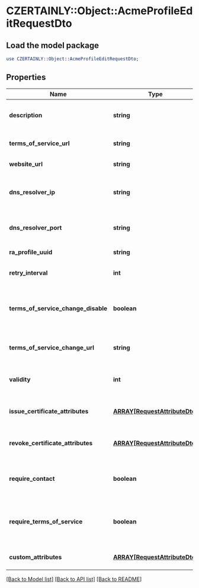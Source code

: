 # CZERTAINLY::Object::AcmeProfileEditRequestDto

## Load the model package
```perl
use CZERTAINLY::Object::AcmeProfileEditRequestDto;
```

## Properties
Name | Type | Description | Notes
------------ | ------------- | ------------- | -------------
**description** | **string** | Description of the ACME Profile | [optional] 
**terms_of_service_url** | **string** | Terms of Service URL | [optional] 
**website_url** | **string** | Website URL | [optional] 
**dns_resolver_ip** | **string** | DNS Resolver IP address | [optional] [default to &#39;System Default&#39;]
**dns_resolver_port** | **string** | DNS Resolver port number | [optional] [default to &#39;53&#39;]
**ra_profile_uuid** | **string** | RA Profile UUID | [optional] 
**retry_interval** | **int** | Retry interval for the Orders | [optional] [default to 30]
**terms_of_service_change_disable** | **boolean** | Disable new Orders due to change in Terms of Service | [optional] [default to false]
**terms_of_service_change_url** | **string** | Changes of Terms of Service URL | [optional] 
**validity** | **int** | Order Validity | [optional] [default to 36000]
**issue_certificate_attributes** | [**ARRAY[RequestAttributeDto]**](RequestAttributeDto.md) | List of Attributes to issue Certificate | 
**revoke_certificate_attributes** | [**ARRAY[RequestAttributeDto]**](RequestAttributeDto.md) | List of Attributes to revoke Certificate | 
**require_contact** | **boolean** | Require contact information for new Account | [optional] [default to false]
**require_terms_of_service** | **boolean** | Require new Account to agree on Terms of Service | [optional] [default to false]
**custom_attributes** | [**ARRAY[RequestAttributeDto]**](RequestAttributeDto.md) | List of Custom Attributes | [optional] 

[[Back to Model list]](../README.md#documentation-for-models) [[Back to API list]](../README.md#documentation-for-api-endpoints) [[Back to README]](../README.md)


